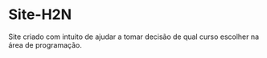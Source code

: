 # Site-H2N
Site criado com intuito de ajudar a tomar decisão de qual curso escolher na área de programação.
